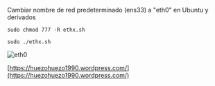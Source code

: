 Cambiar nombre de red predeterminado (ens33) a  "eth0" en Ubuntu y derivados 

`sudo chmod 777 -R ethx.sh`

`sudo ./ethx.sh`


![eth0](https://huezohuezo1990.files.wordpress.com/2016/12/pantallazo-2016-12-14-23-32-57.png)




[https://huezohuezo1990.wordpress.com/](https://huezohuezo1990.wordpress.com/)
